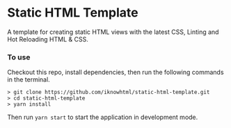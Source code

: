 # Static HTML Template
A template for creating static HTML views with the latest CSS, Linting and Hot Reloading HTML & CSS.

### To use
Checkout this repo, install dependencies, then run the following commands in the terminal.

```
> git clone https://github.com/iknowhtml/static-html-template.git
> cd static-html-template
> yarn install
```
Then run `yarn start` to start the application in development mode.
